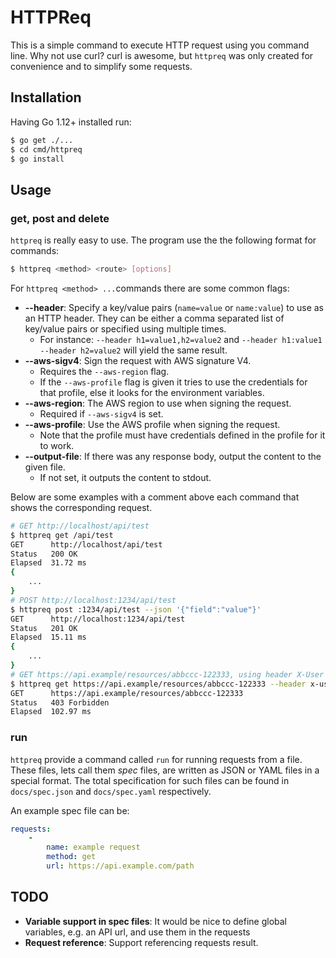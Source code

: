 # HTTPReq

This is a simple command to execute HTTP request using you command line. Why not use curl? curl is awesome, but `httpreq` was only created for convenience and to simplify some requests.

## Installation

Having Go 1.12+ installed run:

```sh
$ go get ./...
$ cd cmd/httpreq
$ go install
```

## Usage

### get, post and delete

`httpreq` is really easy to use. The program use the the following format for commands:

```sh
$ httpreq <method> <route> [options]
```

For `httpreq <method> ...`commands there are some common flags:

- **--header**: Specify a key/value pairs (`name=value` or `name:value`) to use as an HTTP header. They can be either a comma separated list of key/value pairs or specified using multiple times.
    * For instance: `--header h1=value1,h2=value2` and `--header h1:value1 --header h2=value2` will yield the same result.
- **--aws-sigv4**: Sign the request with AWS signature V4.
    * Requires the `--aws-region` flag.
    * If the `--aws-profile` flag is given it tries to use the credentials for that profile, else it looks for the environment variables.
- **--aws-region**: The AWS region to use when signing the request. 
    * Required if `--aws-sigv4` is set.
- **--aws-profile**: Use the AWS profile when signing the request.
    * Note that the profile must have credentials defined in the profile for it to work.
- **--output-file**: If there was any response body, output the content to the given file.
    * If not set, it outputs the content to stdout.

Below are some examples with a comment above each command that shows the corresponding request.

```sh
# GET http://localhost/api/test
$ httpreq get /api/test
GET      http://localhost/api/test
Status   200 OK
Elapsed  31.72 ms
{
    ...
}
# POST http://localhost:1234/api/test 
$ httpreq post :1234/api/test --json '{"field":"value"}'
GET      http://localhost:1234/api/test
Status   201 OK
Elapsed  15.11 ms
{
    ...
}
# GET https://api.example/resources/abbccc-122333, using header X-User with value donald
$ httpreq get https://api.example/resources/abbccc-122333 --header x-user=donald
GET      https://api.example/resources/abbccc-122333
Status   403 Forbidden
Elapsed  102.97 ms
```

### run

`httpreq` provide a command called `run` for running requests from a file. These files, lets call them *spec* files, are written as JSON or YAML files in a special format. The total specification for such files can be found in `docs/spec.json` and `docs/spec.yaml` respectively.

An example spec file can be:

```yaml
requests:
    - 
        name: example request
        method: get
        url: https://api.example.com/path
```

## TODO

- **Variable support in spec files**: It would be nice to define global variables, e.g. an API url, and use them in the requests
- **Request reference**: Support referencing requests result.
